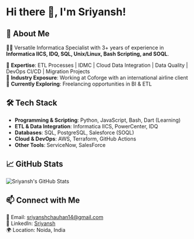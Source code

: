 # Hi there 👋, I'm Sriyansh!

## 🚀 About Me

👨‍💻 Versatile Informatica Specialist with 3+ years of experience in **Informatica IICS, IDQ, SQL, Unix/Linux, Bash Scripting, and SOQL**. 

🔹 **Expertise**: ETL Processes | IDMC | Cloud Data Integration | Data Quality | DevOps CI/CD | Migration Projects  
🔹 **Industry Exposure**: Working at Coforge with an international airline client  
🔹 **Currently Exploring**: Freelancing opportunities in BI & ETL

## 🛠️ Tech Stack

- **Programming & Scripting**: Python, JavaScript, Bash, Dart (Learning)
- **ETL & Data Integration**: Informatica IICS, PowerCenter, IDQ
- **Databases**: SQL, PostgreSQL, Salesforce (SOQL)
- **Cloud & DevOps**: AWS, Terraform, GitHub Actions
- **Other Tools**: ServiceNow, SalesForce

## 📈 GitHub Stats

![Sriyansh's GitHub Stats](https://github-readme-stats.vercel.app/api?username=SRI2914&show_icons=true&theme=radical)

## 📫 Connect with Me

📧 Email: [sriyanshchauhan14@gmail.com](mailto:sriyanshchauhan14@gmail.com)  
💼 LinkedIn: [Sriyansh](www.linkedin.com/in/sriyansh-kumar-b699958b)  
🌍 Location: Noida, India

